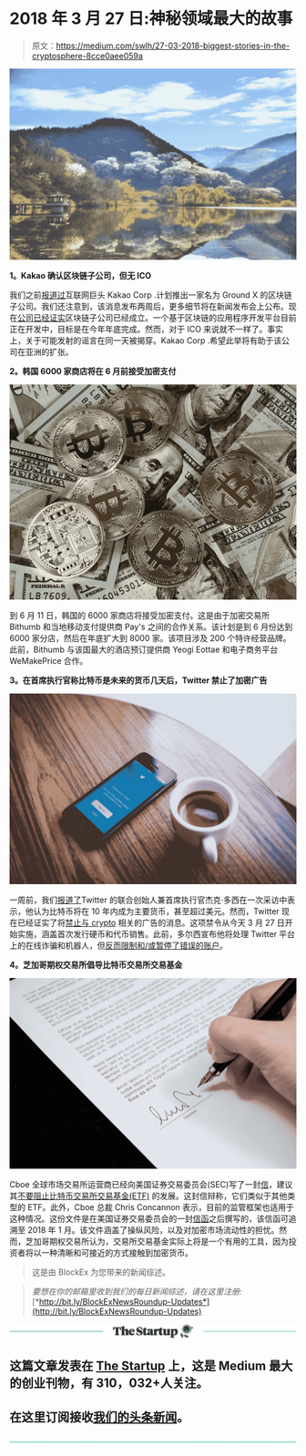 # 2018 年 3 月 27 日:神秘领域最大的故事

> 原文：<https://medium.com/swlh/27-03-2018-biggest-stories-in-the-cryptosphere-8cce0aee059a>

![](img/c0a8ca98d8d3a04dd139e098c9b0678a.png)

**1。Kakao 确认区块链子公司，但无 ICO**

我们之前[报道过](https://hackernoon.com/06-03-2018-biggest-stories-in-the-cryptosphere-91598dd6e24b)互联网巨头 Kakao Corp .计划推出一家名为 Ground X 的区块链子公司。我们还注意到，该消息发布两周后，更多细节将在新闻发布会上公布。现在[公司已经证实](http://english.yonhapnews.co.kr/news/2018/03/27/0200000000AEN20180327006100320.html)区块链子公司已经成立。一个基于区块链的应用程序开发平台目前正在开发中，目标是在今年年底完成。然而，对于 ICO 来说就不一样了。事实上，关于可能发射的谣言在同一天被揭穿。Kakao Corp .希望此举将有助于该公司在亚洲的扩张。

**2。韩国 6000 家商店将在 6 月前接受加密支付**

![](img/6494f93ce19b88b9c9f6317a3163230f.png)

到 6 月 11 日，韩国的 6000 家商店将接受加密支付。这是由于加密交易所 Bithumb 和当地移动支付提供商 Pay's 之间的合作关系。该计划是到 6 月份达到 6000 家分店，然后在年底扩大到 8000 家。该项目涉及 200 个特许经营品牌。此前，Bithumb 与该国最大的酒店预订提供商 Yeogi Eottae 和电子商务平台 WeMakePrice 合作。

**3。在首席执行官称比特币是未来的货币几天后，Twitter 禁止了加密广告**

![](img/f16714c523ed325881b26b948fb4075b.png)

一周前，我们[报道了](https://hackernoon.com/21-03-2018-biggest-stories-in-the-cryptosphere-33e9c6381cf4)Twitter 的联合创始人兼首席执行官杰克·多西在一次采访中表示，他认为比特币将在 10 年内成为主要货币，甚至超过美元。然而，Twitter 现在已经证实了将[禁止与 crypto](https://www.cnbc.com/2018/03/26/twitter-bans-cryptocurrency-advertising-joining-other-tech-giants-in-crackdown.html) 相关的广告的消息。这项禁令从今天 3 月 27 日开始实施，涵盖首次发行硬币和代币销售。此前，多尔西宣布他将处理 Twitter 平台上的在线诈骗和机器人，但[反而限制和/或暂停了错误的账户](https://www.coindesk.com/twitter-pledges-action-crypto-scams-account-shadow-bans/)。

**4。芝加哥期权交易所倡导比特币交易所交易基金**

![](img/bc0012c886c1f16ee0ff14a3225d60fe.png)

Cboe 全球市场交易所运营商已经向美国证券交易委员会(SEC)写了一封[信](http://www.cboe.com/publish/ComLet/20180323.pdf)，建议其[不要阻止比特币交易所交易基金(ETF)](https://www.reuters.com/article/us-cboe-etf-bitcoin/cboe-urges-u-s-regulators-to-move-forward-with-bitcoin-etfs-idUSKBN1H224L) 的发展。这封信辩称，它们类似于其他类型的 ETF。此外，Cboe 总裁 Chris Concannon 表示，目前的监管框架也适用于这种情况。这份文件是在美国证券交易委员会的一封[信函](https://www.sec.gov/divisions/investment/noaction/2018/cryptocurrency-011818.htm)之后撰写的，该信函可追溯至 2018 年 1 月。该文件涵盖了操纵风险，以及对加密市场流动性的担忧。然而，芝加哥期权交易所认为，交易所交易基金实际上将是一个有用的工具，因为投资者将以一种清晰和可接近的方式接触到加密货币。

> 这是由 BlockEx 为您带来的新闻综述。

> *要想在你的邮箱里收到我们的每日新闻综述，请在这里注册:*[*http://bit.ly/BlockExNewsRoundup-Updates*](http://bit.ly/BlockExNewsRoundup-Updates)

[![](img/308a8d84fb9b2fab43d66c117fcc4bb4.png)](https://medium.com/swlh)

## 这篇文章发表在 [The Startup](https://medium.com/swlh) 上，这是 Medium 最大的创业刊物，有 310，032+人关注。

## 在这里订阅接收[我们的头条新闻](http://growthsupply.com/the-startup-newsletter/)。

[![](img/b0164736ea17a63403e660de5dedf91a.png)](https://medium.com/swlh)